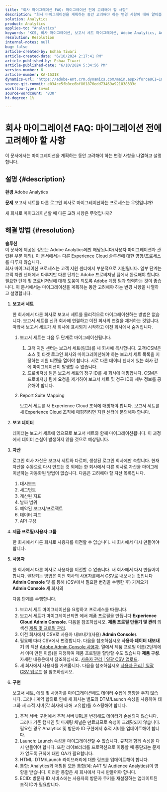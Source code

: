 ```yaml
---
title: "회사 마이그레이션 FAQ: 마이그레이션 전에 고려해야 할 사항"
description: "회사 마이그레이션을 계획하는 동안 고려해야 하는 변경 사항에 대해 알아봅니다."
solution: Analytics
product: Analytics
applies-to: "Analytics"
keywords: "KCS, 회사 마이그레이션, 보고서 세트 마이그레이션, Adobe Analytics, Admin Console, FAQ, 새 회사, 프로비저닝, CSM, Adobe 계정 팀, FAQ"
resolution: Resolution
internal-notes: null
bug: false
article-created-by: Eshaa Tiwari
article-created-date: "6/10/2024 2:17:41 PM"
article-published-by: Eshaa Tiwari
article-published-date: "6/10/2024 5:34:56 PM"
version-number: 6
article-number: KA-15318
dynamics-url: "https://adobe-ent.crm.dynamics.com/main.aspx?forceUCI=1&pagetype=entityrecord&etn=knowledgearticle&id=7cf13a30-3427-ef11-840a-00224803cdc1"
source-git-commit: e034ce5fb0ce6bf801876edd73469a921838333d
workflow-type: tm+mt
source-wordcount: '830'
ht-degree: 1%

---
```


# 회사 마이그레이션 FAQ: 마이그레이션 전에 고려해야 할 사항


이 문서에서는 마이그레이션을 계획하는 동안 고려해야 하는 변경 사항을 나열하고 설명합니다.



## 설명 {#description}


<b>환경</b>
Adobe Analytics

<b>문제</b>
보고서 세트를 다른 로그인 회사로 마이그레이션하는 프로세스는 무엇입니까?

새 회사로 마이그레이션할 때 다른 고려 사항은 무엇입니까?


## 해결 방법 {#resolution}


<b>솔루션</b>
<br>이 문서에 제공된 정보는 Adobe Analytics에만 해당됩니다(사용자 마이그레이션과 관련된 부분 제외). 이 문서에서는 다른 Experience Cloud 솔루션에 대한 영향/프로세스를 다루지 않습니다.<br>
회사 마이그레이션 프로세스는 고객 지원 센터에서 부분적으로 지원됩니다. 일부 단계는 고객 지원 센터에서 다루지만 다른 단계는 Adobe 프로비저닝 팀에서 완료해야 합니다. 필요한 단계 및 프로비저닝에 대해 도움이 되도록 Adobe 계정 팀과 협력하는 것이 좋습니다. 이 문서에서는 마이그레이션을 계획하는 동안 고려해야 하는 변경 사항을 나열하고 설명합니다.

1. <b>보고서 세트</b>

   한 회사에서 다른 회사로 보고서 세트를 물리적으로 마이그레이션하는 방법은 없습니다. 보고서 세트를 신규 회사에 연결하고 이전 회사의 연결을 제거하는 것입니다. 따라서 보고서 세트가 새 회사에 표시되기 시작하고 이전 회사에서 숨겨집니다.

   1. 보고서 세트는 다음 두 단계로 마이그레이션됩니다.

      1. 고객 지원 센터는 보고서 세트(링크)를 새 회사에 복사합니다. 고객/CSM은 소스 및 타겟 로그인 회사와 마이그레이션해야 하는 보고서 세트 목록을 지정하는 지원 티켓을 열어야 합니다. 서로 다른 데이터 센터에 있는 회사 간에 마이그레이션이 발생할 수 없습니다.
      2. 프로비저닝 팀은 보고서 세트의 청구 ID를 새 회사에 매핑합니다. CSM은 프로비저닝 팀에 요청을 제기하여 보고서 세트 및 청구 ID의 세부 정보를 공유해야 합니다.


   2. Report Suite Mapping

      보고서 세트를 새 Experience Cloud 조직에 매핑해야 합니다. 보고서 세트를 새 Experience Cloud 조직에 매핑하려면 지원 센터에 문의해야 합니다.


2. <b>보고 데이터</b>

   데이터는 보고서 세트에 있으므로 보고서 세트와 함께 마이그레이션됩니다. 이 과정에서 데이터 손실이 발생하지 않을 것으로 예상됩니다.


3. <b>자산</b>

   로그인 회사 자산은 보고서 세트와 다르며, 생성된 로그인 회사에만 속합니다. 현재 자산을 수동으로 다시 만드는 것 외에는 한 회사에서 다른 회사로 자산을 마이그레이션하는 자동화된 방법이 없습니다. 다음은 고려해야 할 자산 목록입니다.

   1. 대시보드
   2. 세그먼트
   3. 계산된 지표
   4. 날짜 범위
   5. 예약된 보고서/프로젝트
   6. 데이터 피드
   7. API 구성


4. <b>제품 프로필/사용자 그룹</b>

   한 회사에서 다른 회사로 사용자를 이전할 수 없습니다. 새 회사에서 다시 만들어야 합니다.


5. <b>사용자</b>

   한 회사에서 다른 회사로 사용자를 이전할 수 없습니다. 새 회사에서 다시 만들어야 합니다. 권장되는 방법은 이전 회사의 사용자를에서 CSV로 내보내는 것입니다 <b>Admin Console</b> 및 를 통해 (CSV에서 필요한 변경을 수행한 후) 가져오기 <b>Admin Console</b> 새 회사의



   다음 단계를 수행합니다.

   1. 보고서 세트 마이그레이션을 요청하고 프로세스를 따릅니다.
   2. 보고서 세트가 마이그레이션되면 에서 제품 프로필을 만듭니다 <b>Experience Cloud Admin Console</b>. 다음을 참조하십시오. <b>제품 프로필 만들기 및 관리</b> 의 섹션 [제품 및 프로필 관리](https://helpx.adobe.com/in/enterprise/using/manage-products-and-profiles.html).
   3. 이전 회사에서 CSV로 사용자 내보내기(사용) <b>Admin Console</b>).
   4. 필요에 따라 CSV에서 변경합니다. 다음을 참조하십시오 <b>사용자 데이터 내보내기</b> 의 섹션 [Adobe Admin Console 사용자](https://helpx.adobe.com/in/enterprise/using/users.html). 열에서 제품 프로필 이름(2단계에서 이미 만든 이름)을 지정하여 제품 프로필을 할당할 수도 있습니다 <b>제품 구성</b>. 자세한 내용은에서 참조하십시오. [사용자 관리 | 일괄 CSV 업로드](https://helpx.adobe.com/in/enterprise/using/bulk-upload-users.html).
   5. 새 회사에서 사용자를 가져옵니다. 다음을 참조하십시오 [사용자 관리 | 일괄 CSV 업로드](https://helpx.adobe.com/in/enterprise/using/bulk-upload-users.html) 을 참조하십시오.


6. <b>구현</b>

   보고서 세트, 에셋 및 사용자를 마이그레이션해도 데이터 수집에 영향을 주지 않습니다. 그러나 계약 합의로 인해 새 회사는 별도의 DTM/Launch 속성을 사용하여 태그와 새 추적 서버(각 회사에 대해 고유함)를 호스팅해야 합니다.

   1. 추적 서버: 구현에서 추적 서버 URL을 변경해도 데이터가 손실되지 않습니다. 그러나 기존 캠페인 및 마케팅 채널은 만료되므로 속성이 크레딧되지 않습니다. 필요한 경우 Analytics 및 방문자 ID 구현에서 추적 서버를 업데이트해야 합니다.
   2. Launch: Launch 속성을 마이그레이션할 수 없습니다. 규칙과 함께 속성을 다시 만들어야 합니다. 또한 라이브러리를 프로덕션으로 이동할 때 중단되는 문제가 없도록 규칙에 대한 QA가 필요합니다.
   3. HTML: DTM/Launch 라이브러리에 대한 링크를 업데이트해야 합니다.
   4. 통합: Analytics와 매핑된 모든 통합(예: A4T 및 Audience Analytics)이 영향을 받습니다. 이러한 통합은 새 회사에서 다시 만들어야 합니다.
   5. ECID: 방문자 ID 서비스에는 사용자의 방문자 쿠키를 재설정하는 업데이트된 조직 ID가 필요합니다.

